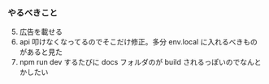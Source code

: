 ### やるべきこと

5. 広告を載せる
6. api 叩けなくなってるのでそこだけ修正。多分 env.local に入れるべきものがあると見た
7. npm run dev するたびに docs フォルダのが build されるっぽいのでなんとかしたい
